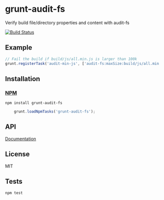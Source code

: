 # grunt-audit-fs

Verify build file/directory properties and content with audit-fs

[![Build Status](https://travis-ci.org/codeactual/grunt-audit-fs.png)](https://travis-ci.org/codeactual/grunt-audit-fs)

## Example

```js
// Fail the build if build/js/all.min.js is larger than 100k
grunt.registerTask('audit-min-js', ['audit-fs:maxSize:build/js/all.min.js:102400']);
```

## Installation

### [NPM](https://npmjs.org/package/grunt-audit-fs)

    npm install grunt-audit-fs

```js
    grunt.loadNpmTasks('grunt-audit-fs');
```

## API

[Documentation](docs/auditfs.md)

## License

  MIT

## Tests

    npm test

